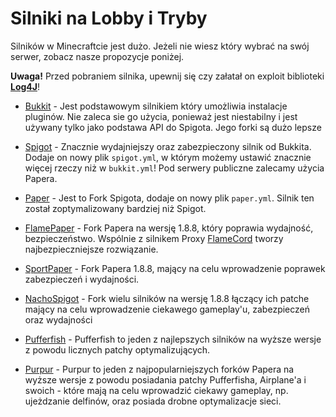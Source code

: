 # Silniki na Lobby i Tryby

Silników w Minecraftcie jest dużo. Jeżeli nie wiesz który wybrać na swój serwer, zobacz nasze propozycje poniżej.

**Uwaga!** Przed pobraniem silnika, upewnij się czy załatał on exploit
biblioteki **[Log4J](https://cve.mitre.org/cgi-bin/cvename.cgi?name=CVE-2021-44228)**!

- [Bukkit](https://bukkit.org) - Jest podstawowym silnikiem który umożliwia instalacje pluginów. Nie zaleca sie go
  użycia, ponieważ jest niestabilny i jest używany tylko jako podstawa API do Spigota. Jego forki są dużo lepsze

- [Spigot](https://spigotmc.org) - Znacznie wydajniejszy oraz zabezpieczony silnik od Bukkita. Dodaje on nowy
  plik `spigot.yml`, w którym możemy ustawić znacznie więcej rzeczy niż w `bukkit.yml`! Pod serwery publiczne zalecamy
  użycia Papera.

- [Paper](https://papermc.io) - Jest to Fork Spigota, dodaje on nowy plik `paper.yml`. Silnik ten został zoptymalizowany
  bardziej niż Spigot.

- [FlamePaper](https://github.com/2lstudios-mc/FlamePaper/releases) - Fork Papera na wersję 1.8.8, który poprawia
  wydajność, bezpieczeństwo. Wspólnie z silnikem Proxy [FlameCord](https://github.com/2lstudios-mc/FlameCord) tworzy
  najbezpieczniejsze rozwiązanie.

- [SportPaper](https://github.com/Electroid/Sportpaper) - Fork Papera 1.8.8, mający na celu wprowadzenie poprawek
  zabezpieczeń i wydajności.

- [NachoSpigot](https://github.com/CobbleSword/NachoSpigot) - Fork wielu silników na wersję 1.8.8 łączący ich patche
  mający na celu wprowadzenie ciekawego gameplay'u, zabezpieczeń oraz wydajności

- [Pufferfish](https://pufferfish.gg) - Pufferfish to jeden z najlepszych silników na wyższe wersje z powodu licznych
  patchy optymalizujących.

- [Purpur](https://purpurmc.org) - Purpur to jeden z najpopularniejszych forków Papera na wyższe wersje z powodu
  posiadania patchy Pufferfisha, Airplane'a i swoich - które mają na celu wprowadzić ciekawy gameplay, np. ujeżdzanie
  delfinów, oraz posiada drobne optymalizacje sieci.

